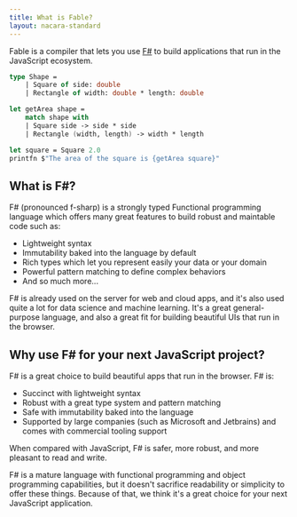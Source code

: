 ```yaml
---
title: What is Fable?
layout: nacara-standard
---
```


Fable is a compiler that lets you use [F#](https://fsharp.org/) to build applications that run in the JavaScript ecosystem.

```fsharp
type Shape =
    | Square of side: double
    | Rectangle of width: double * length: double

let getArea shape =
    match shape with
    | Square side -> side * side
    | Rectangle (width, length) -> width * length

let square = Square 2.0
printfn $"The area of the square is {getArea square}"
```

## What is F#?

F# (pronounced f-sharp) is a strongly typed Functional programming language which offers many great features to build robust and maintable code such as:

- Lightweight syntax
- Immutability baked into the language by default
- Rich types which let you represent easily your data or your domain
- Powerful pattern matching to define complex behaviors
- And so much more...

F# is already used on the server for web and cloud apps, and it's also used quite a lot for data science and machine learning. It's a great general-purpose language, and also a great fit for building beautiful UIs that run in the browser.

## Why use F# for your next JavaScript project?

F# is a great choice to build beautiful apps that run in the browser. F# is:

* Succinct with lightweight syntax
* Robust with a great type system and pattern matching
* Safe with immutability baked into the language
* Supported by large companies (such as Microsoft and Jetbrains) and comes with commercial tooling support

When compared with JavaScript, F# is safer, more robust, and more pleasant to read and write.

F# is a mature language with functional programming and object programming capabilities, but it doesn't sacrifice readability or simplicity to offer these things. Because of that, we think it's a great choice for your next JavaScript application.
